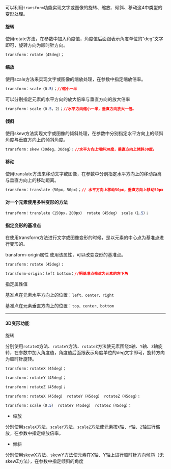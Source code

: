 可以利用`transform`功能实现文字或图像的旋转、缩放、倾斜、移动这4中类型的变形处理。

#### 旋转

使用rotate方法，在参数中加入角度值，角度值后面跟表示角度单位的“deg”文字即可，旋转方向为顺时针方向。

```css
transform：rotate（45deg）；
```



#### 缩放

使用scale方法来实现文字或图像的缩放处理，在参数中指定缩放倍率。

```css
transform：scale（0.5）；//缩小一半
```

可以分别指定元素的水平方向的放大倍率与垂直方向的放大倍率

```css
transform：scale（0.5，2）；//水平方向缩小一半，垂直方向放大一倍。
```

#### 倾斜

使用skew方法实现文字或图像的倾斜处理，在参数中分别指定水平方向上的倾斜角度与垂直方向上的倾斜角度。

```css
transform：skew（30deg，30deg）；//水平方向上倾斜30度，垂直方向上倾斜30度。
```



#### 移动

使用translate方法来移动文字或图像，在参数中分别指定水平方向上的移动距离与垂直方向上的移动距离。

```css
transform：translate（50px，50px）；// 水平方向上移动50px，垂直方向上移动50px
```



#### 对一个元素使用多种变形的方法

```css
transform：translate（150px，200px） rotate（45deg） scale（1.5）；
```



#### 指定变形的基准点

在使用transform方法进行文字或图像变形的时候，是以元素的中心点为基准点进行变形的。

transform-origin属性
使用该属性，可以改变变形的基准点。

```css
transform：rotate（45deg）；

transform-origin：left bottom；//把基准点修改为元素的左下角
```

指定属性值

基准点在元素水平方向上的位置：`left、center、right`

基准点在元素垂直方向上的位置：`top、center、bottom`

---

#### 3D变形功能

旋转

分别使用`rotateX`方法、`rotateY`方法、`rotateZ`方法使元素围绕`X`轴、`Y`轴、`Z`轴旋转，在参数中加入角度值，角度值后面跟表示角度单位的deg文字即可，旋转方向为顺时针旋转。

```css
transform：rotateX（45deg）；

transform：rotateY（45deg）；

transform：rotateZ（45deg）；

transform：rotateX（45deg） rotateY（45deg） rotateZ（45deg）；

transform：scale（0.5） rotateY（45deg） rotateZ（45deg）；
```

* 缩放

分别使用`scaleX`方法、`scaleY`方法、`scaleZ`方法使元素按`X`轴、`Y`轴、`Z`轴进行缩放，在参数中指定缩放倍率。

* 倾斜

分别使用skewX方法、skewY方法使元素在X轴、Y轴上进行顺时针方向倾斜（无skewZ方法），在参数中指定倾斜的角度



